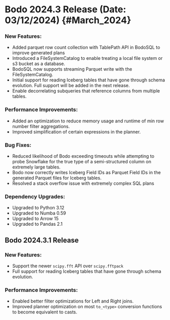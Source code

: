 # Bodo 2024.3 Release (Date: 03/12/2024) {#March_2024}

### New Features:

- Added parquet row count collection with TablePath API in BodoSQL to improve generated plans
- Introduced a FileSystemCatalog to enable treating a local file system or s3 bucket as a database.
- BodoSQL now supports streaming Parquet write with the FileSystemCatalog.
- Initial support for reading Iceberg tables that have gone through schema evolution. Full support will be added in the next release.
- Enable decorrelating subqueries that reference columns from multiple tables.

### Performance Improvements:

- Added an optimization to reduce memory usage and runtime of min row number filter aggregations.
- Improved simplification of certain expressions in the planner.

### Bug Fixes:

- Reduced likelihood of Bodo exceeding timeouts while attempting to probe Snowflake for the true type of a semi-structured column on extremely large tables.
- Bodo now correctly writes Iceberg Field IDs as Parquet Field IDs in the generated Parquet files for Iceberg tables.
- Resolved a stack overflow issue with extremely complex SQL plans

### Dependency Upgrades:

- Upgraded to Python 3.12
- Upgraded to Numba 0.59
- Upgraded to Arrow 15
- Upgraded to Pandas 2.1

## Bodo 2024.3.1 Release

### New Features:

- Support the newer `scipy.fft` API over `scipy.fftpack`
- Full support for reading Iceberg tables that have gone through schema evolution.

### Performance Improvements:

- Enabled better filter optimizations for Left and Right joins.
- Improved planner optimization on most `to_<type>` conversion functions to become equivalent to casts.
